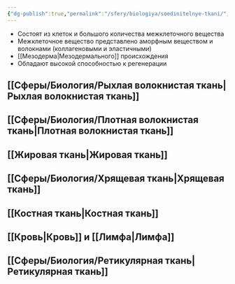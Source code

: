 ```yaml
---
{"dg-publish":true,"permalink":"/sfery/biologiya/soedinitelnye-tkani/","tags":["Анатомия"]}
---
```


- Состоят из клеток и большого количества межклеточного вещества
- Межклеточное вещество представлено аморфным веществом и волокнами (коллагеновыми и эластичными)
- [[Мезодерма\|Мезодермального]] происхождения
- Обладают высокой способностью к регенерации
## [[Сферы/Биология/Рыхлая волокнистая ткань\|Рыхлая волокнистая ткань]]
## [[Сферы/Биология/Плотная волокнистая ткань\|Плотная волокнистая ткань]]
## [[Жировая ткань\|Жировая ткань]] 
## [[Сферы/Биология/Хрящевая ткань\|Хрящевая ткань]]
## [[Костная ткань\|Костная ткань]]
## [[Кровь\|Кровь]] и [[Лимфа\|Лимфа]] 
## [[Сферы/Биология/Ретикулярная ткань\|Ретикулярная ткань]]